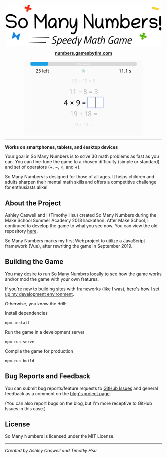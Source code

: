 <p align="center">
 <img src="src/assets/SoManyNumbersTitleLight.svg" width=500 align="center" alt="So Many Numbers!">
</p>

<p align="center">
<a href="https://numbers.gamesbytim.com"><strong>numbers.gamesbytim.com</strong></a>
</p>

<p align="center">
 <img src="src/assets/SoManyNumbersOnboarding.png" width=380 align="center" alt="So Many Numbers!">
</p>

***
**Works on smartphones, tablets, and desktop devices**


Your goal in So Many Numbers is to solve 30 math problems as fast as you can. You can fine-tune the game to a chosen difficulty (simple or standard) and set of operators (+, −, ×, and ÷).

So Many Numbers is designed for those of all ages. It helps children and adults sharpen their mental math skills and offers a competitive challenge for enthusiasts alike!

## About the Project

Ashley Caswell and I (Timothy Hsu) created So Many Numbers during the Make School Summer Academy 2018 hackathon. After Make School, I continued to develop the game to what you see now. You can view the old repository [here](https://github.com/So-Many-Numbers/So-Many-Numbers.github.io).

So Many Numbers marks my first Web project to utilize a JavaScript framework (Vue), after rewriting the game in September 2019.

## Building the Game

You may desire to run So Many Numbers locally to see how the game works and/or mod the game with your own features.

If you're new to building sites with frameworks (like I was), [here's how I set up my development environment](https://github.com/TimTree/so-many-numbers/wiki/Preparing-the-Development-Environment).

Otherwise, you know the drill:

Install dependencies
```
npm install
```

Run the game in a development server
```
npm run serve
```

Compile the game for production
```
npm run build
```

## Bug Reports and Feedback

You can submit bug reports/feature requests to [GitHub Issues](https://github.com/TimTree/so-many-numbers/issues) and general feedback as a comment on the [blog's project page](https://www.gamesbytim.com/2018/09/so-many-numbers-30-problem-arithmetic.html).

(You can also report bugs on the blog, but I'm more receptive to GitHub Issues in this case.)

## License

So Many Numbers is licensed under the MIT License.

***
*Created by Ashley Caswell and Timothy Hsu*